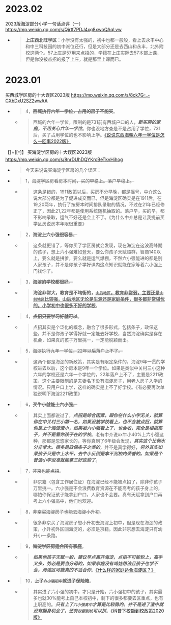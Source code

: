 
# 2023.02

2023版海淀部分小学一句话点评（一） https://mp.weixin.qq.com/s/Qjrtf7PDJ4xg8xwoQAqLvw
- > **上庄西北旺学区**：小学没有太强的，初中也都一般般，看上去永丰中心和中三科技园的初中派位还行，但是大部分还是去西山和永丰，北外附校这两个。57上庄是57用来点招的，学籍在上庄实际去57本部上课，但是你没被点招的报了上庄，就是那里上课而已。

# 2023.01

买西城学区房的十大误区2023版 https://mp.weixin.qq.com/s/8ck7G-_-CXbDxU2SZ2wwAA
- > 4，~~**西城执行六年一学位，占用的房子不能买**~~。
  * > 西城的六年一学位，限制的是731前有西城户口的人，***新买房的家庭，不用关心六年一学位***。你也没地方查是不是占用了学位，731后，买了占用学位的也不影响上学。[《说说东西海朝六年一学位是怎么一回事2022版》](https://mp.weixin.qq.com/s/UGHfmtmWNL2UsgzwPvV-LQ)

【[:star:][`*`]】 买海淀学区房的十大误区2023版 https://mp.weixin.qq.com/s/8nrDUhDQYKrcBeTkvHihog
- > 今天来说说买海淀学区房的几个误区：
- > 1，~~海淀学区房看房本时间，买的早稳上。落户早稳上。~~
  * > 这条是错的，1911政策以后，买房不分早晚，都是摇号，中介这么说大部分都是为了促进成交而已，但是海淀区确实是在1911后，在19,20两年，执行了按房本时间排队录取的情况，不过在21年已经修正了，因此21,22年都是使用系统随机抽取的。落户早，买的早，都不影响录取，运气不好还是会上不了。《为什么中介总是让我提前买学区房说房本年限很重要》
- > 2，~~**海淀上六小强很容易**。~~
  * > 这条就更错了，等你买了学区房就会发现，现在海淀在这波高峰期的孩子，想上六小强难如登天，要么你孩子天赋超群，智商140以上，要么就是拼爹，要么就是运气爆棚，不然六小强能进的都是别人家孩子，并不是你孩子学好课内这点知识就能在家等着六小强上门找你了。
- > 3，~~**海淀的学校都很好**。~~
  * > **海淀非常大，教育是不均衡的，<ins>`山后地区`，教育非常弱，主要还是`山前地区`比较强，山后地区无论是生源还是家庭条件，很多都非常堪忧的。小学初中也很多不好的学校</ins>**。
- > 4，~~**点招只要学习好就可以**~~。
  * > 点招其实是个泛化的概念，融合了很多形式，包括条子，政保这些，并不是你孩子学得好就一定能去好学校，当然海淀确实是存在机会，如果真的孩子万里挑一，一定能脱颖而出。
- > 5，~~海淀执行九年一学位，22年以后落户上不了。~~
  * > 这两个都是海淀的新政策，其实是有限定条件的，海淀9年一贯的学校进去以后，这个房本是9年一个学位。如果是类似中关村三小这种六年的学校还是六年一个学位的，22年落户上不了，主要是2211政策，这个主要限制的是夫妻名下没有海淀房子，用老人房子入学的情况。只用户口上学，这样的确实是上不了好学校。《有必要再次单独说明下海淀2211政策》
- > 6，~~**买牛小就能上六小强**。~~
  * > 其实上面都说过了，***点招是综合因素，跟你在什么小学无关，就算你在中关村三小第一名，如果没被学校看上，也不会被点招，就算你是上个海淀渣小，如果被六小强看上了，也会收，完全是根据孩子，并不是看你孩子在的学校***。老有中介说xx牛小40%上六小强这种，那都是忽悠家长的，等你真到了6年级会发现，***其实这个比例水分非常大。很多是政保条子之类的***，并不是真学得好，***另外其实如果孩子只是中上水平，去牛小反倒是拿不到校内荣誉的。如果是个普通小学没准就能拿三好这些了***。
- > 7，~~非京也能点招~~。
  * > 非京籍（包含工作居住证）在海淀已经不能被点招了，除非你孩子万里挑一。六小强是不会浪费教育资源在不能高考的孩子身上的，哪怕你保证孩子能拿到户口，人家也不会要。真有天赋拿到户口再考上六小强高中，他们也欢迎。
- > 8，~~非京买海淀房子也能去海淀小升初~~。
  * > 很多非京买了海淀房子想小升初去海淀上初中，但是现在海淀的政策，小升初外区回海淀的，必须是京籍。因此非京想去海淀只有幼升小一条路。
- > 9，~~**海淀学区房适合所有家庭**~~。
  * > ***如果你孩子天赋一般，建议早点离开海淀，点招不可能轮上，高手又多，势必是要当分母的，如果家庭没有鸡娃想法且孩子也学不会，海淀区可能真的不适合你***。[《什么样的家庭适合海淀区？》](https://mp.weixin.qq.com/s/QTTz__ZMiGcIqdnzLLYXrg)
- > 10，~~**上了`六小强初中`就进了保险箱**~~。
  * > 其实进了六小强的初中，才只是开始，六小强初中的孩子，其实最多也就30%能考上自己本校初中，剩下的很多都要去区重点，也有上职高的。***只有上了`六小强高中`才算是比较稳的。并不是进了渣中就没有翻身机会了，还有`校额到校`可以拼***。[《科普下校额到校政策2020版》](https://mp.weixin.qq.com/s/UHWjeSV8clJHBR-b2SuOLw)
